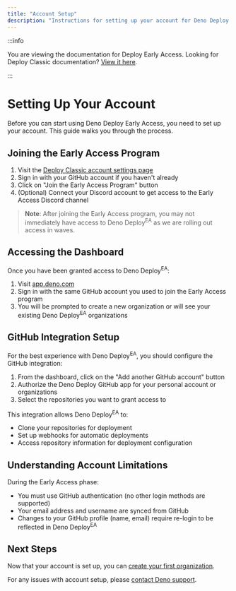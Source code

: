 ```yaml
---
title: "Account Setup"
description: "Instructions for setting up your account for Deno Deploy Early Access, including joining the Early Access program and GitHub integration."
---
```


:::info

You are viewing the documentation for Deploy Early Access. Looking for Deploy
Classic documentation? [View it here](/deploy/).

:::

# Setting Up Your Account

Before you can start using Deno Deploy Early Access, you need to set up your
account. This guide walks you through the process.

## Joining the Early Access Program

1. Visit the
   [Deploy Classic account settings page](https://dash.deno.com/account#early-access)
2. Sign in with your GitHub account if you haven't already
3. Click on "Join the Early Access Program" button
4. (Optional) Connect your Discord account to get access to the Early Access
   Discord channel

> **Note**: After joining the Early Access program, you may not immediately have
> access to Deno Deploy<sup>EA</sup> as we are rolling out access in waves.

## Accessing the Dashboard

Once you have been granted access to Deno Deploy<sup>EA</sup>:

1. Visit [app.deno.com](https://app.deno.com)
2. Sign in with the same GitHub account you used to join the Early Access
   program
3. You will be prompted to create a new organization or will see your existing
   Deno Deploy<sup>EA</sup> organizations

## GitHub Integration Setup

For the best experience with Deno Deploy<sup>EA</sup>, you should configure the
GitHub integration:

1. From the dashboard, click on the "Add another GitHub account" button
2. Authorize the Deno Deploy GitHub app for your personal account or
   organizations
3. Select the repositories you want to grant access to

This integration allows Deno Deploy<sup>EA</sup> to:

- Clone your repositories for deployment
- Set up webhooks for automatic deployments
- Access repository information for deployment configuration

## Understanding Account Limitations

During the Early Access phase:

- You must use GitHub authentication (no other login methods are supported)
- Your email address and username are synced from GitHub
- Changes to your GitHub profile (name, email) require re-login to be reflected
  in Deno Deploy<sup>EA</sup>

## Next Steps

Now that your account is set up, you can
[create your first organization](./create-organization).

For any issues with account setup, please [contact Deno support](../support).
